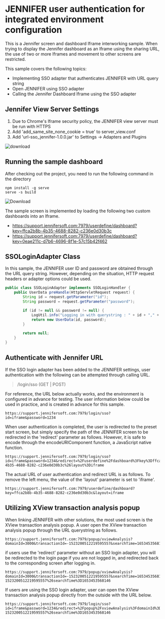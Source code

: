 # JENNIFER user authentication for integrated environment configuration

This is a Jennifer screen and dashboard Iframe interworking sample.
When trying to display the Jennifer dashboard as an Iframe using the sharing URL, the use of two or more Iframes and movement to other screens are restricted.

This sample covers the following topics:

  - Implementing SSO adapter that authenticates JENNIFER with URL query string
  - Open JENNIFER  using SSO adapter
  - Calling the Jennifer Dashboard Iframe using the SSO adapter

## Jennifer View Server Settings

  1. Due to Chrome's Iframe security policy, the JENNIFER view server must be run with HTTPS
  2. Add 'add_same_site_none_cookie = true' to server_view.conf
  3. Add 'url-sso_jennifer-1.0.0.jar' to Settings -> Adapters and Plugins


![download](https://user-images.githubusercontent.com/1277117/169983899-83c00ad9-da4e-4aff-bae1-d7c6d75df6e6.png)

## Running the sample dashboard

After checking out the project, you need to run the following command in the directory

```shell
npm install -g serve
serve -s build
```

![Download](https://user-images.githubusercontent.com/1277117/170180072-c22b87bb-7697-405a-b5d7-ba3e8069e329.png)

The sample screen is implemented by loading the following two custom dashboards into an Iframe.
 - https://support.jennifersoft.com:7979/userdefine/dashboard?key=ffca2b8b-4b35-4688-8282-c236e0d30b3c
 - https://support.jennifersoft.com:7979/userdefine/dashboard?key=0eae211c-d7b6-4696-8f1e-57c15b42f462
 
## SSOLoginAdapter Class

In this sample, the JENNIFER user ID and password are obtained through the URL query string. However, depending on the situation, HTTP request headers or adapter options could be used.

```java
public class SSOLoginAdapter implements SSOLoginHandler {
    public UserData preHandle(HttpServletRequest request) {
        String id = request.getParameter("id");
        String password = request.getParameter("password");

        if (id != null && password != null) {
            LogUtil.info("Logging in with querystring : " + id + "," + password);
            return new UserData(id, password);
        }
        
        return null;
    }
}
```

## Authenticate with Jennifer URL

If the SSO login adapter has been added to the JENNIFER settings, user authentication with the following can be attempted through calling URL.

> /login/sso (GET | POST) 

For reference, the URL below actually works, and the environment is configured in advance for testing. The user information below could be used in practice, and is created in advance for this sample.

```shell
https://support.jennifersoft.com:7979/login/sso?id=iframe&password=1234
```

When user authentication is completed, the user is redirected to the preset start screen, but simply specify the path of the JENNIFER screen to be redirected in the 'redirect' parameter as follows. However, it is safe to encode through the encodeURIComponent function, a JavaScript native function.

```shell
https://support.jennifersoft.com:7979/login/sso?id=iframe&password=1234&redirect=%2Fuserdefine%2Fdashboard%3Fkey%3Dffca2b8b-4b35-4688-8282-c236e0d30b3c%26layout%3Diframe
```

The actual URL of user authentication and redirect URL is as follows. To remove the left menu, the value of the 'layout' parameter is set to 'iframe'.

```shell
https://support.jennifersoft.com:7979/userdefine/dashboard?key=ffca2b8b-4b35-4688-8282-c236e0d30b3c&layout=iframe
```

## Utilizing XView transaction analysis popup

When linking JENNIFER with other solutions, the most used screen is the XView transaction analysis popup. A user open the XView transaction analysis popup through the URL querystring as follows.

```shell
https://support.jennifersoft.com:7979/popup/xviewAnalysis?domainId=3000&transactionId=-1523200512219595557&searchTime=1653453568146
```

if users use the 'redirect' parameter without an SSO login adapter, you will be redirected to the login page if you are not logged in, and redirected back to the corresponding screen after logging in.

```shell
https://support.jennifersoft.com:7979/popup/xviewAnalysis?domainId=3000&transactionId=-1523200512219595557&searchTime=1653453568146&redirect=%2Fpopup%2FxviewAnalysis%3FdomainId%3D3000%26transactionId%3D-1523200512219595557%26searchTime%3D1653453568146
```
If users are using the SSO login adapter, user can open the XView transaction analysis popup directly from the outside with the URL below.

```shell
https://support.jennifersoft.com:7979/login/sso?id=iframe&password=1234&redirect=%2Fpopup%2FxviewAnalysis%3FdomainId%3D3000%26transactionId%3D-1523200512219595557%26searchTime%3D1653453568146
```
